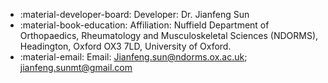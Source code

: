 * :material-developer-board: Developer: Dr. Jianfeng Sun
* :material-book-education: Affiliation: Nuffield Department of Orthopaedics, Rheumatology and Musculoskeletal Sciences (NDORMS), Headington, Oxford OX3 7LD, University of Oxford.
* :material-email: Email: Jianfeng.sun@ndorms.ox.ac.uk; jianfeng.sunmt@gmail.com